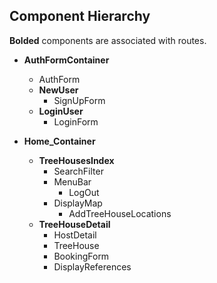 ## Component Hierarchy

**Bolded** components are associated with routes.

* **AuthFormContainer**
    * AuthForm
  * **NewUser**
    * SignUpForm
  * **LoginUser**
    * LoginForm

* **Home_Container**
  * **TreeHousesIndex**
    * SearchFilter
    * MenuBar
      * LogOut
    * DisplayMap
      * AddTreeHouseLocations
  * **TreeHouseDetail**
    * HostDetail
    * TreeHouse
    * BookingForm
    * DisplayReferences
